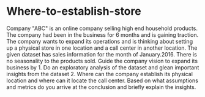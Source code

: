 # Where-to-establish-store
Company "ABC" is an online company selling high end household products. The company had been in the business for 6 months and is gaining traction. The company wants to expand its operations and is thinking about setting up a physical store in one location and a call center in another location. The given dataset has sales information for the month of January.2016. There is no seasonality to the products sold.   Guide the company vision to expand its business by   1. Do an exploratory analysis of the dataset and glean important insights from the dataset 2. Where can the company establish its physical location and where can it locate the call center. Based on what assumptions and metrics do you arrive at the conclusion and briefly explain the insights.
